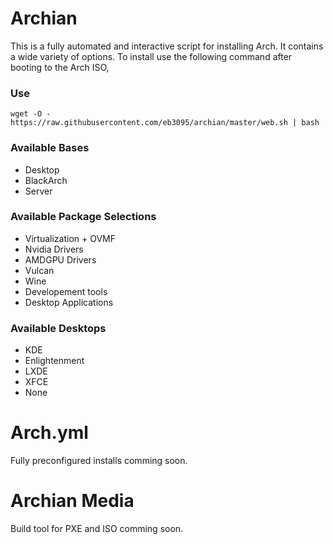
# Archian
This is a fully automated and interactive script for installing Arch. It contains a wide variety of options. To install use the following command after booting to the Arch ISO,

### Use
```
wget -O - https://raw.githubusercontent.com/eb3095/archian/master/web.sh | bash
```

### Available Bases
* Desktop
* BlackArch
* Server

### Available Package Selections
* Virtualization + OVMF
* Nvidia Drivers
* AMDGPU Drivers
* Vulcan
* Wine
* Developement tools
* Desktop Applications

### Available Desktops
* KDE
* Enlightenment
* LXDE
* XFCE
* None

# Arch.yml
Fully preconfigured installs comming soon.

# Archian Media
Build tool for PXE and ISO comming soon.

